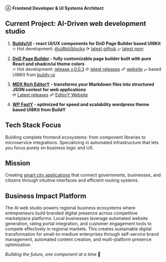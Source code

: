 Ⓐ **Frontend Developer & UI Systems Architect**

## Current Project: AI-Driven web development studio

1. **[Buildy/UI](https://github.com/buildy-ui/ui) - react UI/UX components for DnD Page Builder based UI8Kit**  
🔥 Hot development: [@ui8kit/blocks](https://www.npmjs.com/org/ui8kit) ⟳ [latest github](https://github.com/buildy-ui/ui/commits/main) ⥂ [latest npm](https://www.npmjs.com/org/ui8kit)   

2. **[DnD Page Builder](https://github.com/alexy-os/page-builder) - fully customizable page builder built with pure React and shadcn/ui theme colors**  
🔥 Hot development: [release v.0.0.3](https://github.com/alexy-os/page-builder/commits/v.0.0.3-beta.1/) ⟳ [latest releases](https://github.com/alexy-os/page-builder/releases) ☍ [website](https://builddy.vercel.app/) ⥂  based UI8Kit from [buildy-ui](https://github.com/buildy-ui/ui) 

3. **[MDX Rich EditorY](https://github.com/alexy-os/mdx-editory) - transforms your Markdown files into structured JSON context for web applications**  
⟳ [Latest releases](https://github.com/alexy-os/mdx-editory/releases) ☍ [EditorY Website](https://editory.vercel.app/)

4. **[WP FastY](https://github.com/alexy-os/wp-fasty) - optimized for speed and scalability wordpress theme based UI8Kit from BuildY**

## Tech Stack Focus

Building complete frontend ecosystems: from component libraries to microservice integrations. Specializing in automated infrastructure that lets you focus purely on business logic and UX.

## Mission

Creating [smart city applications](https://ecocity.alexy-os.com/) that connect governments, businesses, and citizens through intuitive interfaces and efficient routing systems.

## Business Impact Platform

The AI web studio powers regional business ecosystems where entrepreneurs build branded digital presence across competitive marketplace platforms. Local businesses leverage automated website generation, rating portal integration, and customer engagement tools to compete effectively in regional markets. This creates sustainable digital transformation for small-to-medium enterprises through self-service brand management, automated content creation, and multi-platform presence optimization.

*Building the future, one component at a time* 🎯
